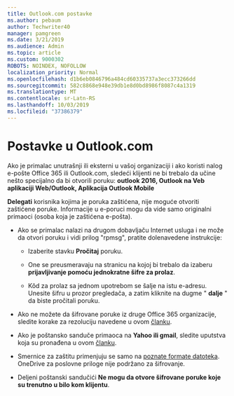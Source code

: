 ```yaml
---
title: Outlook.com postavke
ms.author: pebaum
author: Techwriter40
manager: pamgreen
ms.date: 3/21/2019
ms.audience: Admin
ms.topic: article
ms.custom: 9000302
ROBOTS: NOINDEX, NOFOLLOW
localization_priority: Normal
ms.openlocfilehash: d1b6eb0846796a484cd60335737a3ecc373266dd
ms.sourcegitcommit: 582c8868e948e39db1e8d0bd8986f8087c4a1319
ms.translationtype: MT
ms.contentlocale: sr-Latn-RS
ms.lasthandoff: 10/03/2019
ms.locfileid: "37386379"
---
```

# <a name="settings-in-outlookcom"></a>Postavke u Outlook.com

Ako je primalac unutrašnji ili eksterni u vašoj organizaciji i ako koristi nalog e-pošte Office 365 ili Outlook.com, sledeći klijenti ne bi trebalo da učine nešto specijalno da bi otvorili poruku: **outlook 2016, Outlook na Veb aplikaciji Web/Outlook, Aplikacija Outlook Mobile**

**Delegati** korisnika kojima je poruka zaštićena, nije moguće otvoriti zaštićene poruke. Informacije u e-poruci mogu da vide samo originalni primaoci (osoba koja je zaštićena e-pošta).

- Ako se primalac nalazi na drugom dobavljaču Internet usluga i&nbsp;ne može da otvori poruku i vidi prilog "rpmsg", pratite dolenavedene instrukcije:
    
    - Izaberite stavku **Pročitaj** poruku.
    
    - One se preusmeravaju na stranicu na kojoj bi trebalo da izaberu **prijavljivanje pomoću jednokratne šifre za prolaz**.
    
    - Kôd za prolaz sa jednom upotrebom se šalje na istu e-adresu. Unesite šifru u prozor pregledača, a zatim kliknite na dugme " **dalje** " da biste pročitali poruku.

- Ako ne možete da šifrovane poruke iz druge Office 365 organizacije, sledite korake za rezoluciju navedene u ovom [članku](https://support.office.com/article/known-issues-opening-irm-protected-emails-sent-from-users-in-other-office-365-organizations-0dec0593-a05d-4aa2-8445-9311ebab3164).

- Ako je poštansko sanduče primaoca na **Yahoo ili gmail**, sledite uputstva</span> koja su pronađena u ovom [članku](https://support.office.com/article/how-do-i-open-a-protected-message-1157a286-8ecc-4b1e-ac43-2a608fbf3098).

- Smernice za zaštitu primenjuju se samo na [poznate formate datoteka](https://docs.microsoft.com/azure/information-protection/rms-client/client-admin-guide-file-types). OneDrive za poslovne priloge nije podržano za šifrovanje.

- Deljeni poštanski sandučići **Ne mogu da otvore šifrovane poruke koje su trenutno u bilo kom klijentu**. 
